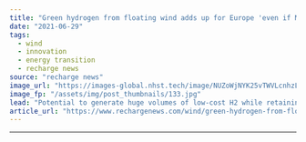 ```yaml
---
title: "Green hydrogen from floating wind adds up for Europe 'even if Middle East imports cheaper'"
date: "2021-06-29"
tags: 
  - wind
  - innovation
  - energy transition
  - recharge news
source: "recharge news"
image_url: "https://images-global.nhst.tech/image/NUZoWjNYK25vTWVLcnhzL1JJeXVwVmRhNzROVG81WWhkTHhFanJhekdVaz0=/nhst/binary/cfc13ea4a048e4c2b95ec394f1a13966"
image_fp: "/assets/img/post_thumbnails/133.jpg"
lead: "Potential to generate huge volumes of low-cost H2 while retaining security of supply and industrial benefits make offshore technology best bet, says Roland Berger study"
article_url: "https://www.rechargenews.com/wind/green-hydrogen-from-floating-wind-adds-up-for-europe-even-if-middle-east-imports-cheaper/2-1-1032583"
---
```


---

